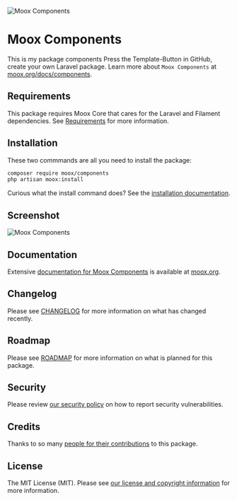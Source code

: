 ![Moox Components](https://github.com/mooxphp/moox/raw/main/art/banner/components.jpg)

# Moox Components

This is my package components Press the Template-Button in GitHub, create your own Laravel package. Learn more about `Moox Components` at [moox.org/docs/components](https://moox.org/docs/components).

## Requirements

This package requires Moox Core that cares for the Laravel and Filament dependencies. See [Requirements](https://moox.org/docs/requirements) for more information.

## Installation

These two commmands are all you need to install the package:

```bash
composer require moox/components
php artisan moox:install
```

Curious what the install command does? See the [installation documentation](https://moox.org/docs/installation).

## Screenshot

![Moox Components](https://github.com/mooxphp/moox/raw/main/art/screenshots/components.jpg)

## Documentation

Extensive [documentation for Moox Components](https://moox.org/docs/components) is available at [moox.org](https://moox.org).

## Changelog

Please see [CHANGELOG](CHANGELOG.md) for more information on what has changed recently.

## Roadmap

Please see [ROADMAP](ROADMAP.md) for more information on what is planned for this package.

## Security

Please review [our security policy](https://moox.org/docs/security) on how to report security vulnerabilities.

## Credits

Thanks to so many [people for their contributions](https://moox.org/docs/credits) to this package.

## License

The MIT License (MIT). Please see [our license and copyright information](https://moox.org/docs/license) for more information.
